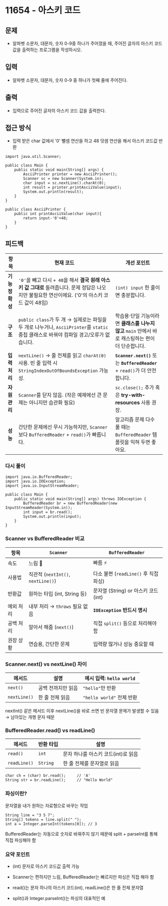 # 11654 - 아스키 코드
## 문제
- 알파벳 소문자, 대문자, 숫자 0-9중 하나가 주어졌을 때, 주어진 글자의 아스키 코드값을 출력하는 프로그램을 작성하시오.

## 입력
- 알파벳 소문자, 대문자, 숫자 0-9 중 하나가 첫째 줄에 주어진다.

## 출력
- 입력으로 주어진 글자의 아스키 코드 값을 출력한다.

## 접근 방식
- 입력 받은 char 값에서 '0' 뺄셈 연산을 하고 48 덧셈 연산을 해서 아스키 코드값 반환

````
import java.util.Scanner;

public class Main {
    public static void main(String[] args) {
        AsciiPrinter printer = new AsciiPrinter();
        Scanner sc = new Scanner(System.in);
        char input = sc.nextLine().charAt(0);
        int result = printer.printAsciiValue(input);
        System.out.println(result);
    }
}

public class AsciiPrinter {
    public int printAsciiValue(char input){
        return input-'0'+48;
    }
}
````

## 피드백
| 항목         | 현재 코드                                                                                           | 개선 포인트                                                            |
| ---------- |-------------------------------------------------------------------------------------------------| ----------------------------------------------------------------- |
| **기능 정확성** | `'0'`을 빼고 다시 `+ 48`을 해서 **결국 원래 아스키 값 그대로** 돌려줍니다. 문제 정답은 나오지만 불필요한 연산이에요. ('0'의 아스키 코드 값이 48임) | `(int) input` 한 줄이면 충분합니다.                                        |
| **구조**     | `public class`가 두 개 → 실제로는 파일을 두 개로 나누거나, `AsciiPrinter`를 `static` 중첩 클래스로 바꿔야 컴파일 경고/오류가 없습니다. | 학습용·단일 기능이라면 **클래스를 나누지 않고** `main` 안에서 바로 캐스팅하는 편이 더 단순합니다.      |
| **입력 처리**  | `nextLine()` → 줄 전체를 읽고 `charAt(0)` 사용. 빈 줄 입력 시 `StringIndexOutOfBoundsException` 가능성.         | **`Scanner.next()`** 또는 **`BufferedReader`** + `read()`가 더 안전합니다. |
| **자원 관리**  | `Scanner`를 닫지 않음. (작은 예제에선 큰 문제는 아니지만 습관화 필요)                                                   | `sc.close();` 추가 혹은 **try-with-resources** 사용 권장.                 |
| **성능**     | 간단한 문제에선 무시 가능하지만, `Scanner` 보다 `BufferedReader` + `read()`가 빠릅니다.                              | 알고리즘 문제 다수 풀 때는 `BufferedReader` 템플릿을 익혀 두면 좋아요.                  |

### 다시 풀이
````
import java.io.BufferedReader;
import java.io.IOException;
import java.io.InputStreamReader;

public class Main {
    public static void main(String[] args) throws IOException {
        BufferedReader br = new BufferedReader(new InputStreamReader(System.in));
        int input = br.read();
        System.out.println(input);
    }
}
````
### Scanner vs BufferedReader 비교
| 항목    | `Scanner`                       | `BufferedReader`             |
| ----- | ------------------------------- | ---------------------------- |
| 속도    | 느림 🐢                           | 빠름 ⚡                         |
| 사용법   | 직관적 (`nextInt()`, `nextLine()`) | 다소 불편 (`readLine()` 후 직접 파싱) |
| 반환값   | 원하는 타입 (int, String 등)          | 문자열 (String) or 아스키 코드 (int) |
| 예외 처리 | 내부 처리 → `throws` 필요 없음          | **`IOException` 반드시 명시**     |
| 공백 처리 | 알아서 해줌 (`next()`)               | 직접 `split()` 등으로 처리해야 함      |
| 권장 상황 | 연습용, 간단한 문제                     | 입력량 많거나 성능 중요할 때             |

### Scanner.next() vs nextLine() 차이
| 메서드          | 설명         | 예시 입력: `hello world`  |
| ------------ | ---------- | --------------------- |
| `next()`     | 공백 전까지만 읽음 | `"hello"`만 반환         |
| `nextLine()` | 한 줄 전체 읽음  | `"hello world"` 전체 반환 |

nextInt() 같은 메서드 이후 nextLine()을 바로 쓰면 빈 문자열 문제가 발생할 수 있음
→ 남아있는 개행 문자 때문

### BufferedReader.read() vs readLine()
| 메서드          | 반환 타입    | 설명                     |
| ------------ | -------- | ---------------------- |
| `read()`     | `int`    | 문자 하나를 아스키 코드(int)로 읽음 |
| `readLine()` | `String` | 한 줄 전체를 문자열로 읽음        |

````
char ch = (char) br.read();     // 'A'
String str = br.readLine();     // "Hello World"
````

### 파싱이란?
문자열을 내가 원하는 자료형으로 바꾸는 작업
````
String line = "3 5 7";
String[] tokens = line.split(" ");
int a = Integer.parseInt(tokens[0]); // 3
````
BufferedReader는 자동으로 숫자로 바꿔주지 않기 때문에
split + parseInt를 통해 직접 파싱해야 함

### 요약 포인트
- (int) 문자로 아스키 코드값 출력 가능

- Scanner는 편하지만 느림, BufferedReader는 빠르지만 파싱은 직접 해야 함

- read()는 문자 하나의 아스키 코드(int), readLine()은 한 줄 전체 문자열

- split()과 Integer.parseInt()는 파싱의 대표적인 예
